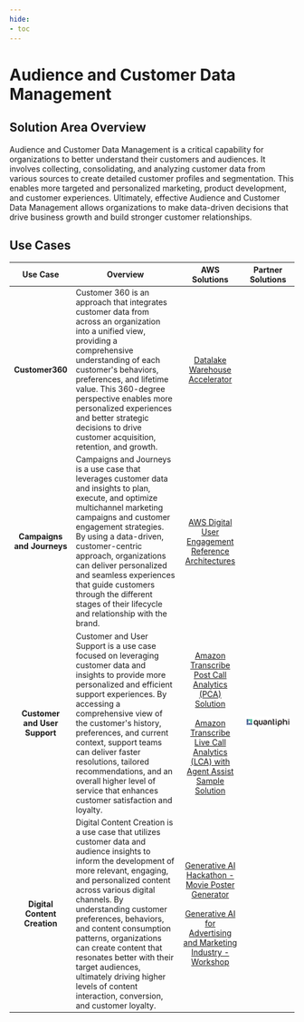 ```yaml
---
hide:
- toc
---
```


# Audience and Customer Data Management

## Solution Area Overview

Audience and Customer Data Management is a critical capability for organizations to better understand their customers and audiences. It involves collecting, consolidating, and analyzing customer data from various sources to create detailed customer profiles and segmentation. This enables more targeted and personalized marketing, product development, and customer experiences. Ultimately, effective Audience and Customer Data Management allows organizations to make data-driven decisions that drive business growth and build stronger customer relationships.
 
## Use Cases

| Use Case | Overview | AWS Solutions | Partner Solutions |
| :---: | --- | :---: | :---: |
| **Customer360** | Customer 360 is an approach that integrates customer data from across an organization into a unified view, providing a comprehensive understanding of each customer's behaviors, preferences, and lifetime value. This 360-degree perspective enables more personalized experiences and better strategic decisions to drive customer acquisition, retention, and growth. | [Datalake Warehouse Accelerator](https://github.com/aws-samples/apn-blueprints-for-industry-solutions/tree/main/blueprints/datalake-warehouse-c360) | |
| **Campaigns and Journeys** | Campaigns and Journeys is a use case that leverages customer data and insights to plan, execute, and optimize multichannel marketing campaigns and customer engagement strategies. By using a data-driven, customer-centric approach, organizations can deliver personalized and seamless experiences that guide customers through the different stages of their lifecycle and relationship with the brand. | [AWS Digital User Engagement Reference Architectures](https://github.com/aws-samples/communication-developer-services-reference-architectures) | |
| **Customer and User Support** | Customer and User Support is a use case focused on leveraging customer data and insights to provide more personalized and efficient support experiences. By accessing a comprehensive view of the customer's history, preferences, and current context, support teams can deliver faster resolutions, tailored recommendations, and an overall higher level of service that enhances customer satisfaction and loyalty. | [Amazon Transcribe Post Call Analytics (PCA) Solution](https://github.com/aws-samples/amazon-transcribe-post-call-analytics) <br /><br /> [Amazon Transcribe Live Call Analytics (LCA) with Agent Assist Sample Solution](https://github.com/aws-samples/amazon-transcribe-live-call-analytics) | [![quantiphi](./quantiphi-logo.png)](https://quantiphi.com/case-studies/real-time-call-center-analytics/) |
| **Digital Content Creation** | Digital Content Creation is a use case that utilizes customer data and audience insights to inform the development of more relevant, engaging, and personalized content across various digital channels. By understanding customer preferences, behaviors, and content consumption patterns, organizations can create content that resonates better with their target audiences, ultimately driving higher levels of content interaction, conversion, and customer loyalty. | [Generative AI Hackathon - Movie Poster Generator](https://github.com/cloudbennett/generative-ai-sagemaker-cdk-demo/tree/main) <br /><br /> [Generative AI for Advertising and Marketing Industry - Workshop](https://catalog.workshops.aws/genai-advertising-marketing/en-US) | |